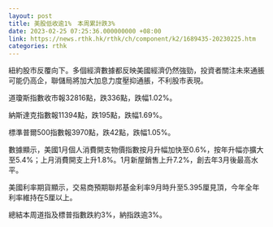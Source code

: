 ```yaml
---
layout: post
title: 美股低收逾1%　本周累計跌3%
date: 2023-02-25 07:25:36.000000000 +08:00
link: https://news.rthk.hk/rthk/ch/component/k2/1689435-20230225.htm
categories: rthk
---
```


紐約股市反覆向下。多個經濟數據都反映美國經濟仍然強勁，投資者關注未來通脹可能仍高企，聯儲局將加大加息力度壓抑通脹，不利股市表現。

道瓊斯指數收市報32816點，跌336點，跌幅1.02%。

納斯達克指數報11394點，跌195點，跌幅1.69%。

標準普爾500指數報3970點，跌42點，跌幅1.05%。

數據顯示，美國1月個人消費開支物價指數按月升幅加快至0.6%，按年升幅亦擴大至5.4%；上月消費開支上升1.8%。1月新屋銷售上升7.2%，創去年3月後最高水平。

美國利率期貨顯示，交易商預期聯邦基金利率9月時升至5.395厘見頂，今年全年利率維持在5厘以上。

總結本周道指及標普指數跌約3%，納指跌逾3%。
